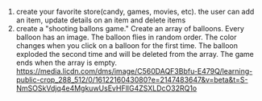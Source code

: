 1) create your favorite store(candy, games, movies, etc). the user can add an item,  update details on an item and delete items
2) create a "shooting ballons game." Create an array of balloons. Every balloon has an image. The balloon flies in random order. The color changes when you click on a balloon for the first time. The balloon exploded the second time and will be deleted from the array. The game ends when the array is empty.
https://media.licdn.com/dms/image/C560DAQF3Bbfu-E479Q/learning-public-crop_288_512/0/1612216043080?e=2147483647&v=beta&t=S-NmSOSkVdjq4e4MgkuwUsEvHFlIG4ZSXLDcO32RQ1o
